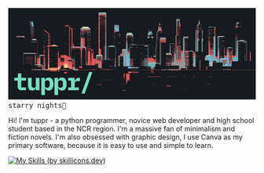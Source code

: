 <center><img  src="GX/tupprGH.png" ></center>
<samp> starry nights🌌 </samp>
  

Hi! I'm tuppr - a python programmer, novice web developer and high school student based in the NCR region. I'm a massive fan of minimalism and fiction novels. I'm also obsessed with graphic design, I use Canva as my primary software, because it is easy to use and simple to learn.

  

[![My Skills (by skillicons.dev)](https://skillicons.dev/icons?i=html,css,py,vscode)](https://skillicons.dev)
